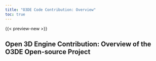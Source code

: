 ```yaml
---
title: "O3DE Code Contribution: Overview"
toc: true
---
```


{{< preview-new >}}

## Open 3D Engine Contribution: Overview of the O3DE Open-source Project

